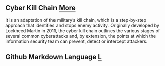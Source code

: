 ## Cyber Kill Chain [More](KillChain)
It is an adaptation of the military’s kill chain, which is a step-by-step approach that identifies and stops enemy activity. Originally developed by Lockheed Martin in 2011, the cyber kill chain outlines the various stages of several common cyberattacks and, by extension, the points at which the information security team can prevent, detect or intercept attackers.

## Github Markdown Language [L](markdown)
